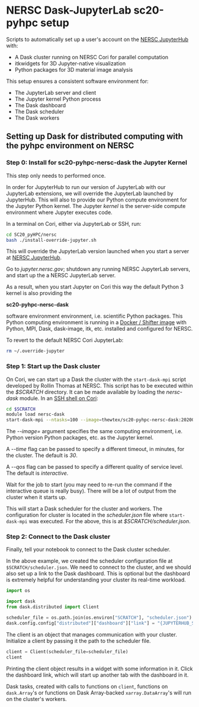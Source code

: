 # NERSC Dask-JupyterLab sc20-pyhpc setup

Scripts to automatically set up a user's account on the [NERSC
JupyterHub](https://docs.nersc.gov/services/jupyter/) with:

- A Dask cluster running on NERSC Cori for parallel computation
- itkwidgets for 3D Jupyter-native visualization
- Python packages for 3D material image analysis

This setup ensures a consistent software environment for:

- The JupyterLab server and client
- The Jupyter kernel Python process
- The Dask dashboard
- The Dask scheduler
- The Dask workers

## Setting up Dask for distributed computing with the pyhpc environment on NERSC

### Step 0: Install for sc20-pyhpc-nersc-dask the Jupyter Kernel

This step only needs to performed once.

In order for JupyterHub to run our version of JupyterLab with our JupyterLab
extensions,  we will override the JupyterLab launched by JupyterHub.
This will also to provide our Python compute environment for the Jupyter
Python kernel. The Jupyter *kernel* is the server-side compute environment where
Jupyter executes code.

In a terminal on Cori, either via JupyterLab or SSH, run:

```sh
cd SC20_pyHPC/nersc
bash ./install-override-jupyter.sh
```

This will override the JupyterLab version launched when you start a server at
[NERSC JupyterHub](https://docs.nersc.gov/services/jupyter/).

Go to *jupyter.nersc.gov*; shutdown any running NERSC JupyterLab servers, and
start up the a NERSC JupyterLab server.

As a result, when you start Jupyter on Cori this way the default Python 3
kernel is also providing the

  **sc20-pyhpc-nersc-dask**

software environment environment, i.e. scientific Python packages.
This Python computing environment is running in a
[Docker / Shifter image](https://docs.nersc.gov/development/shifter/overview/)
with Python, MPI, Dask, dask-image, itk, etc. installed and configured for NERSC.

To revert to the default NERSC Cori JupyterLab:

```sh
rm ~/.override-jupyter
```


### Step 1: Start up the Dask cluster

On Cori, we can start up a Dask the cluster with the `start-dask-mpi` script
developed by Rollin Thomas at NERSC. This script has to be executed within the
*$SCRATCH* directory. It can be made available by loading the *nersc-dask*
module. In an [SSH shell on Cori](https://docs.nersc.gov/connect/ssh/):

```sh
cd $SCRATCH
module load nersc-dask
start-dask-mpi --ntasks=100 --image=thewtex/sc20-pyhpc-nersc-dask:20200910-172b342
```

The *--image=* argument specifies the same computing environment, i.e. Python
version Python packages, etc. as the Jupyter kernel.

A *--time* flag can be passed to specify a different timeout, in minutes, for
the cluster. The default is *30*.

A *--qos* flag can be passed to specify a different quality of service level.
The default is *interactive*.

Wait for the job to start (you may need to re-run the command if the interactive queue is really busy).
There will be a lot of output from the cluster when it starts up.

This will start a Dask scheduler for the cluster and workers. The
configuration for cluster is located in the *scheduler.json* file where
`start-dask-mpi` was executed. For the above, this is at *$SCRATCH/scheduler.json*.

### Step 2: Connect to the Dask cluster

Finally, tell your  notebook to connect to the Dask cluster scheduler.

In the above example, we created the scheduler configuration file at `$SCRATCH/scheduler.json`. We need to connect to the cluster,
and we should also set up a link to the Dask dashboard.
This is optional but the dashboard is extremely helpful for understanding your cluster its real-time workload.

```python
import os

import dask
from dask.distributed import Client

scheduler_file = os.path.join(os.environ["SCRATCH"], "scheduler.json")
dask.config.config["distributed"]["dashboard"]["link"] = "{JUPYTERHUB_SERVICE_PREFIX}proxy/{host}:{port}/status"
```

The client is an object that manages communication with your cluster.
Initialize a client by passing it the path to the scheduler file.

```python
client = Client(scheduler_file=scheduler_file)
client
```

Printing the client object results in a widget with some information in it.
Click the dashboard link, which will start up another tab with the dashboard in it.

Dask tasks, created with calls to functions on `client`, functions on
`dask.Array`'s or functions on Dask Array-backed `xarray.DataArray`'s will run
on the cluster's workers.
